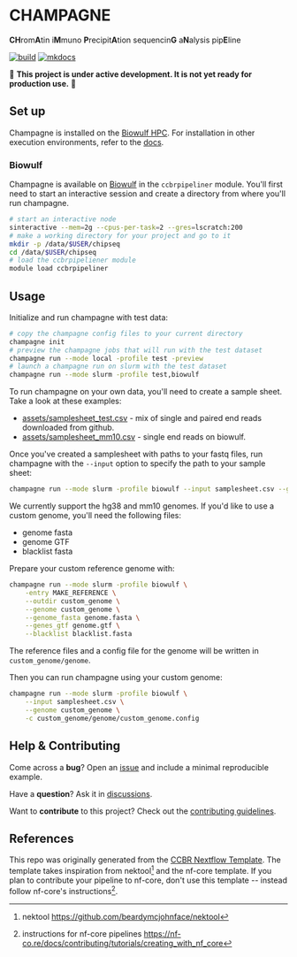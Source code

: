 # CHAMPAGNE

**CH**rom**A**tin i**M**muno **P**recipit**A**tion sequencin**G** a**N**alysis pip**E**line

[![build](https://github.com/CCBR/CHAMPAGNE/actions/workflows/build.yml/badge.svg)](https://github.com/CCBR/CHAMPAGNE/actions/workflows/build.yml)
[![mkdocs](https://github.com/CCBR/CHAMPAGNE/actions/workflows/docs.yml/badge.svg)](https://github.com/CCBR/CHAMPAGNE/actions/workflows/docs.yml)

🚧 **This project is under active development. It is not yet ready for production use.** 🚧

## Set up

Champagne is installed on the [Biowulf HPC](#biowulf).
For installation in other execution environments,
refer to the [docs](https://ccbr.github.io/CHAMPAGNE/).

### Biowulf

Champagne is available on [Biowulf](https://hpc.nih.gov/) in the `ccbrpipeliner` module.
You'll first need to start an interactive session and create a directory from where you'll run champagne.

```sh
# start an interactive node
sinteractive --mem=2g --cpus-per-task=2 --gres=lscratch:200
# make a working directory for your project and go to it
mkdir -p /data/$USER/chipseq
cd /data/$USER/chipseq
# load the ccbrpipeliener module
module load ccbrpipeliner
```

## Usage

Initialize and run champagne with test data:

```sh
# copy the champagne config files to your current directory
champagne init
# preview the champagne jobs that will run with the test dataset
champagne run --mode local -profile test -preview
# launch a champagne run on slurm with the test dataset
champagne run --mode slurm -profile test,biowulf
```

To run champagne on your own data, you'll need to create a sample sheet.
Take a look at these examples:

- [assets/samplesheet_test.csv](/assets/samplesheet_test.csv) - mix of single and paired end reads downloaded from github.
- [assets/samplesheet_mm10.csv](/assets/samplesheet_test.csv) - single end reads on biowulf.

Once you've created a samplesheet with paths to your fastq files,
run champagne with the `--input` option to specify the path to your sample sheet:

```sh
champagne run --mode slurm -profile biowulf --input samplesheet.csv --genome hg38
```

We currently support the hg38 and mm10 genomes.
If you'd like to use a custom genome, you'll need the following files:

- genome fasta
- genome GTF
- blacklist fasta

Prepare your custom reference genome with:

```sh
champagne run --mode slurm -profile biowulf \
    -entry MAKE_REFERENCE \
    --outdir custom_genome \
    --genome custom_genome \
    --genome_fasta genome.fasta \
    --genes_gtf genome.gtf \
    --blacklist blacklist.fasta
```

The reference files and a config file for the genome will be written in `custom_genome/genome`.

Then you can run champagne using your custom genome:

```sh
champagne run --mode slurm -profile biowulf \
    --input samplesheet.csv \
    --genome custom_genome \
    -c custom_genome/genome/custom_genome.config
```

## Help & Contributing

Come across a **bug**? Open an [issue](https://github.com/CCBR/CHAMPAGNE/issues) and include a minimal reproducible example.

Have a **question**? Ask it in [discussions](https://github.com/CCBR/CHAMPAGNE/discussions).

Want to **contribute** to this project? Check out the [contributing guidelines](.github/CONTRIBUTING.md).

## References

This repo was originally generated from the
[CCBR Nextflow Template](https://github.com/CCBR/CCBR_NextflowTemplate).
The template takes inspiration from nektool[^1] and the nf-core template.
If you plan to contribute your pipeline to nf-core, don't use this template --
instead follow nf-core's instructions[^2].

[^1]: nektool https://github.com/beardymcjohnface/nektool
[^2]: instructions for nf-core pipelines https://nf-co.re/docs/contributing/tutorials/creating_with_nf_core

